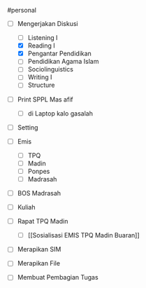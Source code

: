 #personal 

- [ ] Mengerjakan Diskusi
	- [ ] Listening I
	- [x] Reading I
	- [x] Pengantar Pendidikan
	- [ ] Pendidikan Agama Islam
	- [ ] Sociolinguistics
	- [ ] Writing I
	- [ ] Structure 
- [ ] Print SPPL Mas afif
	- [ ] di Laptop kalo gasalah
- [ ] Setting 


- [ ] Emis 
	- [ ] TPQ
	- [ ] Madin
	- [ ] Ponpes
	- [ ] Madrasah
- [ ] BOS Madrasah
- [ ] Kuliah
- [ ] Rapat TPQ Madin
	- [ ] [[Sosialisasi EMIS TPQ Madin Buaran]]
- [ ] Merapikan SIM
- [ ] Merapikan File
- [ ] Membuat Pembagian Tugas